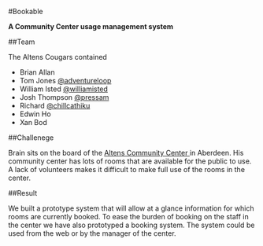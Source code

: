 #Bookable

**A Community Center usage management system**

##Team

The Altens Cougars contained

 - Brian Allan
 - Tom Jones [@adventureloop][1]
 - William Isted [@williamisted][2]
 - Josh Thompson [@pressam][3] 	
 - Richard [@chillcathiku][4]
 - Edwin Ho
 - Xan Bod

##Challenege

Brain sits on the board of the [Altens Community Center ][5] in Aberdeen. His
community center has lots of rooms that are available for the public to use. A
lack of volunteers makes it difficult to make full use of the rooms in the
center.

##Result

We built a prototype system that will allow at a glance information for which
rooms are currently booked. To ease the burden of booking on the staff in the
center we have also prototyped a booking system. The system could be used from
the web or by the manager of the center.

[1]:	http://twitter.com/adventureloop
[2]:	http://twitter.com/williamisted
[3]:	http://twitter.com/pressam
[4]:	http://twitter.com/chillcathiku
[5]:	http://altenscc.btck.co.uk/

